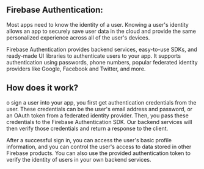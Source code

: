 ## Firebase Authentication:

Most apps need to know the identity of a user. Knowing a user's identity allows an app to securely save user data in the cloud and provide 
the same personalized experience across all of the user's devices.

Firebase Authentication provides backend services, easy-to-use SDKs, and ready-made UI libraries to authenticate users to your app. 
It supports authentication using passwords, phone numbers, popular federated identity providers like Google, Facebook and Twitter, and more.

## How does it work?

o sign a user into your app, you first get authentication credentials from the user. These credentials can be the user's email address and password, or an OAuth token from a federated identity provider. Then, you pass these credentials to the Firebase Authentication SDK. Our backend services will then verify those credentials and return a response to the client.

After a successful sign in, you can access the user's basic profile information, and you can control the user's access to data stored in other Firebase products. You can also use the provided authentication token to verify the identity of users in your own backend services.
